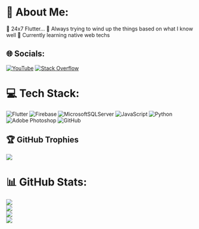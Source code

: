 # 💫 About Me:
🔭 24x7 Flutter...
👯 Always trying to wind up the things based on what I know well
🌱 Currently learning native web techs


## 🌐 Socials:
[![YouTube](https://img.shields.io/badge/YouTube-%23FF0000.svg?logo=YouTube&logoColor=white)](https://youtube.com/@UCsFrSsQOxj37JHffAIQUeZQ)
[![Stack Overflow](https://img.shields.io/badge/-Stackoverflow-FE7A16?logo=stack-overflow&logoColor=white)](https://stackoverflow.com/users/9774005)

# 💻 Tech Stack:
![Flutter](https://img.shields.io/badge/Flutter-%2302569B.svg?style=for-the-badge&logo=Flutter&logoColor=white)
![Firebase](https://img.shields.io/badge/firebase-a08021?style=for-the-badge&logo=firebase&logoColor=ffcd34)
![MicrosoftSQLServer](https://img.shields.io/badge/Microsoft%20SQL%20Server-CC2927?style=for-the-badge&logo=microsoft%20sql%20server&logoColor=white)
![JavaScript](https://img.shields.io/badge/javascript-%23323330.svg?style=for-the-badge&logo=javascript&logoColor=%23F7DF1E)  ![Python](https://img.shields.io/badge/python-3670A0?style=for-the-badge&logo=python&logoColor=ffdd54)
![Adobe Photoshop](https://img.shields.io/badge/adobe%20photoshop-%2331A8FF.svg?style=for-the-badge&logo=adobe%20photoshop&logoColor=white) ![GitHub](https://img.shields.io/badge/github-%23121011.svg?style=for-the-badge&logo=github&logoColor=white)

## 🏆 GitHub Trophies
![](https://github-profile-trophy.vercel.app/?username=irajeshh&theme=radical&no-frame=false&no-bg=false&margin-w=4)

# 📊 GitHub Stats:
![](https://github-readme-stats.vercel.app/api/top-langs/?username=irajeshh&theme=vision-friendly-dark&hide_border=false&include_all_commits=true&count_private=true&layout=compact)<br/>
![](https://github-readme-stats.vercel.app/api?username=irajeshh&theme=vision-friendly-dark&hide_border=false&include_all_commits=true&count_private=true)<br/>
![](https://nirzak-streak-stats.vercel.app/?user=irajeshh&theme=vision-friendly-dark&hide_border=false)<br/>
![](https://github-contributor-stats.vercel.app/api?username=irajeshh&limit=5&theme=dark&combine_all_yearly_contributions=true)<br/>

<!-- Proudly created with GPRM ( https://gprm.itsvg.in ) -->
